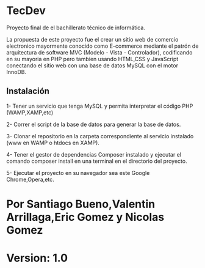# TecDev

Proyecto final de el bachillerato técnico de informática.

La propuesta de este proyecto fue el crear un sitio web de comercio electronico mayormente conocido como E-commerce mediante el patrón de arquitectura de software MVC (Modelo - Vista - Controlador), codificando en su mayoria en PHP pero tambien usando HTML,CSS y JavaScript conectando el sitio web con una base de datos MySQL con el motor InnoDB.

## Instalación

1- Tener un servicio que tenga MySQL y permita interpretar el código PHP (WAMP,XAMP,etc)

2- Correr el script de la base de datos para generar la base de datos.

3- Clonar el repositorio en la carpeta correspondiente al servicio instalado (www en WAMP o htdocs en XAMP).

4- Tener el gestor de dependencias Composer instalado y ejecutar el comando composer install en una terminal en el directorio del proyecto.

5- Ejecutar el proyecto en su navegador sea este Google Chrome,Opera,etc.

# Por Santiago Bueno,Valentin Arrillaga,Eric Gomez y Nicolas Gomez

# Version: 1.0
